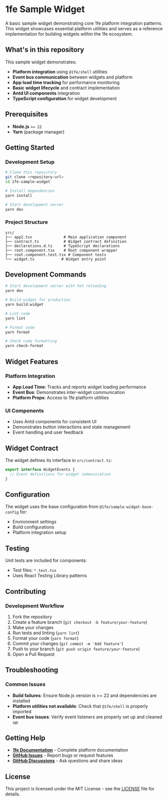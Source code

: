 # 1fe Sample Widget

A basic sample widget demonstrating core 1fe platform integration patterns. This widget showcases essential platform utilities and serves as a reference implementation for building widgets within the 1fe ecosystem.

## What's in this repository

This sample widget demonstrates:

- **Platform integration** using `@1fe/shell` utilities
- **Event bus communication** between widgets and platform
- **App load time tracking** for performance monitoring
- **Basic widget lifecycle** and contract implementation
- **Antd UI components** integration
- **TypeScript configuration** for widget development

## Prerequisites

- **Node.js** `>= 22`
- **Yarn** (package manager)

## Getting Started

### Development Setup

```bash
# Clone this repository
git clone <repository-url>
cd 1fe-sample-widget

# Install dependencies
yarn install

# Start development server
yarn dev
```

### Project Structure

```text
src/
├── app2.tsx              # Main application component
├── contract.ts           # Widget contract definition
├── declarations.d.ts     # TypeScript declarations
├── root.component.tsx    # Root component wrapper
├── root.component.test.tsx # Component tests
└── widget.ts            # Widget entry point
```

## Development Commands

```bash
# Start development server with hot reloading
yarn dev

# Build widget for production
yarn build:widget

# Lint code
yarn lint

# Format code
yarn format

# Check code formatting
yarn check-format
```

## Widget Features

### Platform Integration

- **App Load Time**: Tracks and reports widget loading performance
- **Event Bus**: Demonstrates inter-widget communication
- **Platform Props**: Access to 1fe platform utilities

### UI Components

- Uses Antd components for consistent UI
- Demonstrates button interactions and state management
- Event handling and user feedback

## Widget Contract

The widget defines its interface in `src/contract.ts`:

```typescript
export interface WidgetEvents {
  // Event definitions for widget communication
}
```

## Configuration

The widget uses the base configuration from `@1fe/sample-widget-base-config` for:

- Environment settings
- Build configurations
- Platform integration setup

## Testing

Unit tests are included for components:

- Test files: `*.test.tsx`
- Uses React Testing Library patterns

## Contributing

### Development Workflow

1. Fork the repository
2. Create a feature branch (`git checkout -b feature/your-feature`)
3. Make your changes
4. Run tests and linting (`yarn lint`)
5. Format your code (`yarn format`)
6. Commit your changes (`git commit -m 'Add feature'`)
7. Push to your branch (`git push origin feature/your-feature`)
8. Open a Pull Request

## Troubleshooting

### Common Issues

- **Build failures**: Ensure Node.js version is >= 22 and dependencies are installed
- **Platform utilities not available**: Check that `@1fe/shell` is properly imported
- **Event bus issues**: Verify event listeners are properly set up and cleaned up

## Getting Help

- **[1fe Documentation](https://1fe.com/getting-started/installation/)** - Complete platform documentation
- **[GitHub Issues](https://github.com/docusign/1fe/issues)** - Report bugs or request features
- **[GitHub Discussions](https://github.com/docusign/1fe/discussions)** - Ask questions and share ideas

## License

This project is licensed under the MIT License - see the [LICENSE](LICENSE) file for details.
